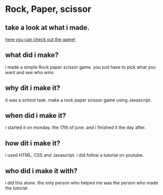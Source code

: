# Rock, Paper, scissor

## take a look at what i made. 

[here you can check out the game!](https://aaronrockele.github.io/Schaar-Steen-Papier/.)

## what did i make?

i made a simple Rock paper scissor game. you just have to pick what you want and see who wins

## why dit i make it? 

it was a school task. make a rock paper scissor game using Javascript.

## when did i make it? 

i started it on monday. the 17th of june. and i finished it the day after. 

## how dit i make it? 

i used HTML, CSS and Javascript. i did follow a tutorial on youtube. 

## who did i make it with? 

i did this alone. the only person who helped me was the person who made the tutorial 